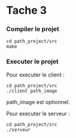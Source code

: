 # Tache 3

### Compiler le projet
```
cd path_project/src
make
```
### Executer le projet
Pour executer le client :
```
cd path_project/src
./client path_image
```
path_image est optionnel.

Pour executer le serveur :
```
cd path_project/src
./serveur
```
